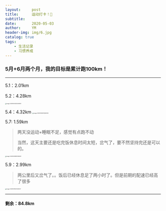 ```yaml
---
layout:     post
title:      运动打卡！💪
subtitle:   
date:       2020-05-03
author:     YM
header-img: img/6.jpg
catalog: true
tags:
    - 生活记录
    - 习惯养成
---
```


### 5月+6月两个月，我的目标是累计跑100km！

------

5.1：2.01km

5.2：4.28km

<img src="https://testxiaoming.oss-cn-shanghai.aliyuncs.com/img/image-20200503222246341.png" alt="image-20200503222246341" style="zoom: 25%;" />

5.4：4.32km
<img src="https://testxiaoming.oss-cn-shanghai.aliyuncs.com/img/image-20200504214254002.png" alt="image-20200504214254002" style="zoom:25%;" />

5.7:  1.59km

> 两天没运动+睡眠不足，感觉有点跑不动
>
> 当然，这天主要还是吃完饭休息时间太短，岔气了，要不然坚持完还是可以的。

<img src="https://testxiaoming.oss-cn-shanghai.aliyuncs.com/img/image-20200508093145528.png" alt="image-20200508093145528" style="zoom: 25%;" />

5.9：2.99km

> 两公里后又岔气了。。饭后已经休息足了两小时了。但是前期的配速已经高了很多

<img src="https://testxiaoming.oss-cn-shanghai.aliyuncs.com/img/image-20200510001225057.png" alt="image-20200510001225057" style="zoom:25%;" />



------



#### 剩余：84.8km